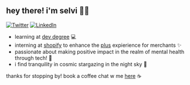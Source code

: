 ## hey there!  i'm selvi 👩‍💻

[![Twitter](https://img.shields.io/static/v1?label=%20&message=%40selviaroraa&color=blue&style=flat-square&logo=twitter)](https://twitter.com/selviaroraa) [![LinkedIn](https://img.shields.io/badge/-Selvi%20Arora-0077B5?style=flat-square&logo=linkedin)](https://www.linkedin.com/in/your-linkedin-profile)

- learning at [dev degree](www.devdegree.ca) 💻
- interning at [shopify](https://www.shopify.com/) to enhance the [plus](www.shopifyplus.com) expierience for merchants ✨
- passionate about making positive impact in the realm of mental health through tech! 🧠
- i find tranquility in cosmic stargazing in the night sky 🌃

thanks for stopping by! book a coffee chat w me [here](https://calendly.com/selvi-arora/30min?back=1&month=2023-06) ☕
